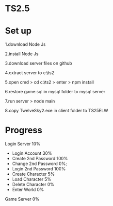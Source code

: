 # TS2.5

# Set up
1.download Node Js

2.install Node Js

3.download server files on github

4.extract server to c:\ts2

5.open cmd > cd c:\ts2 > enter > npm install

6.restore game.sql in mysql folder to mysql server

7.run server > node main

8.copy TwelveSky2.exe in client folder to TS25ELW


# Progress


Login Server 10%
- Login Account 30%
- Create 2nd Password 100%
- Change 2nd Password 0%;
- Login 2nd Password 100%
- Create Character 5%
- Load Character 5%
- Delete Character 0%
- Enter World 0%

Game Server 0%

